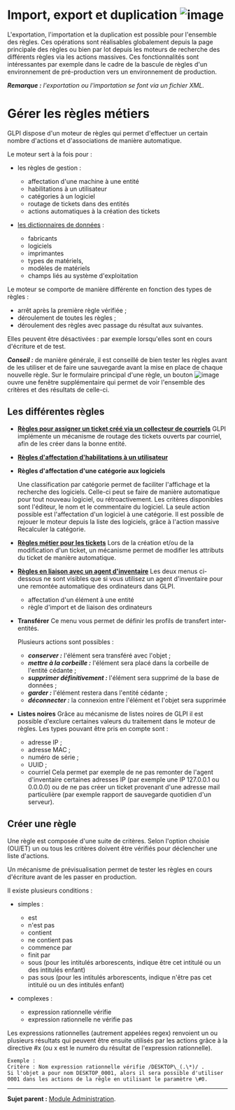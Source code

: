 Import, export et duplication ![image](docs/image/importrule.png)
=============================

L'exportation, l'importation et la duplication est possible pour l'ensemble des règles. Ces opérations sont réalisables globalement depuis la page principale des règles ou bien par lot depuis les moteurs de recherche des différents règles via les actions massives. Ces fonctionnalités sont intéressantes par exemple dans le cadre de la bascule de règles d'un environnement de pré-production vers un environnement de production.

***Remarque :** l'exportation ou l'importation se font via un fichier XML.*

Gérer les règles métiers
========================

GLPI dispose d'un moteur de règles qui permet d'effectuer un certain nombre d'actions et d'associations de manière automatique.

Le moteur sert à la fois pour :

-   les règles de gestion :    
    - affectation d'une machine à une entité
    - habilitations à un utilisateur
    - catégories à un logiciel
    - routage de tickets dans des entités
    - actions automatiques à la création des tickets

-   [les dictionnaires de données](07_Module_Administration/06_Dictionnaires.md "voir la gestion des dictionnaires") :
    -   fabricants
    -   logiciels
    -   imprimantes
    -   types de matériels,
    -   modèles de matériels
    -   champs liés au système d'exploitation

Le moteur se comporte de manière différente en fonction des types de règles :

-   arrêt après la première règle vérifiée ;
-   déroulement de toutes les règles ;
-   déroulement des règles avec passage du résultat aux suivantes.

Elles peuvent être désactivées : par exemple lorsqu'elles sont en cours d'écriture et de test.

***Conseil :*** de manière générale, il est conseillé de bien tester les règles avant de les utiliser et de faire une sauvegarde avant la mise en place de chaque nouvelle règle. Sur le formulaire principal d'une règle, un bouton ![image](docs/image/testrule.png) ouvre une fenêtre supplémentaire qui permet de voir l'ensemble des critères et des résultats de celle-ci.

Les différentes règles
----------------------

- **[Règles pour assigner un ticket créé via un collecteur de courriels](07_Module_Administration/05_Règles/01_Collecteur_de_courriels.md)**
    GLPI implémente un mécanisme de routage des tickets ouverts par courriel, afin de les créer dans la bonne entité.

- **[Règles d'affectation d'habilitations à un utilisateur](07_Module_Administration/05_Règles/02_Habilitations_utilisateur.md)**

- **Règles d'affectation d'une catégorie aux logiciels**

    Une classification par catégorie permet de faciliter l'affichage et la recherche des logiciels. Celle-ci peut se faire de manière automatique pour tout nouveau logiciel, ou rétroactivement.
    Les critères disponibles sont l'éditeur, le nom et le commentaire du logiciel.
    La seule action possible est l'affectation d'un logiciel à une catégorie.
    Il est possible de rejouer le moteur depuis la liste des logiciels, grâce à l'action massive Recalculer la catégorie.
   
- **[Règles métier pour les tickets](07_Module_Administration/05_Règles/04_Règles_métier_pour_les_tickets.md)**
    Lors de la création et/ou de la modification d'un ticket, un mécanisme permet de modifier     les attributs du ticket de manière automatique.

- **[Règles en liaison avec un agent d'inventaire](07_Module_Administration/05_Règles/05_Règles_outil_d'inventaire.md)**
    Les deux menus ci-dessous ne sont visibles que si vous utilisez un agent d'inventaire pour une remontée automatique des ordinateurs dans GLPI.
    - affectation d'un élément à une entité
    - règle d'import et de liaison des ordinateurs

- **Transférer**
    Ce menu vous permet de définir les profils de transfert inter-entités.

    Plusieurs actions sont possibles :
    - ***conserver :*** l'élément sera transféré avec l'objet ;
    - ***mettre à la corbeille :*** l'élément sera placé dans la corbeille de l'entité cédante ;
    - ***supprimer définitivement :*** l'élément sera supprimé de la base de données ;
    - ***garder :*** l'élément restera dans l'entité cédante ;
    - ***déconnecter :*** la connexion entre l'élément et l'objet sera supprimée

- **Listes noires**
    Grâce au mécanisme de listes noires de GLPI il est possible d'exclure certaines valeurs du traitement dans le moteur de règles. 
    Les types pouvant être pris en compte sont :
    - adresse IP ;
    - adresse MAC ;
    - numéro de série ;
    - UUID ;
    - courriel
    Cela permet par exemple de ne pas remonter de l'agent d'inventaire certaines adresses IP (par exemple une IP 127.0.0.1 ou 0.0.0.0) ou de ne pas créer un ticket provenant d'une adresse mail particulière (par exemple rapport de sauvegarde quotidien d'un serveur).


Créer une règle
---------------

Une règle est composée d'une suite de critères. Selon l'option choisie (OU/ET) un ou tous les critères doivent être vérifiés pour déclencher une liste d'actions.

Un mécanisme de prévisualisation permet de tester les règles en cours d'écriture avant de les passer en production.

Il existe plusieurs conditions :

-   simples :
    -   est
    -   n'est pas
    -   contient
    -   ne contient pas
    -   commence par
    -   finit par
    -   sous (pour les intitulés arborescents, indique être cet intitulé ou un des intitulés enfant)
    -   pas sous (pour les intitulés arborescents, indique n'être pas cet intitulé ou un des intitulés enfant)

-   complexes :
    -   expression rationnelle vérifie
    -   expression rationnelle ne vérifie pas

Les expressions rationnelles (autrement appelées regex) renvoient un ou plusieurs résultats qui peuvent être ensuite utilisés par les actions grâce à la directive #x (ou x est le numéro du résultat de l'expression rationnelle).

    Exemple :
    Critère : Nom expression rationnelle vérifie /DESKTOP\_(.\*)/ . 
    Si l'objet a pour nom DESKTOP_0001, alors il sera possible d'utiliser 0001 dans les actions de la règle en utilisant le paramètre \#0.

---------
**Sujet parent :** [Module Administration](07_Module_Administration/01_Module_Administration.md "Le module Administration permet d'administrer les utilisateurs, groupes, entités, profils, règles et dictionnaires et offre des outils de maintenance de l'application").
